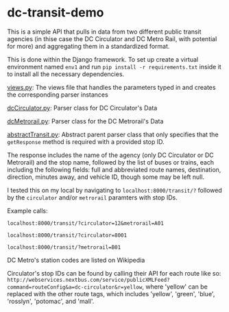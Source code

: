 # dc-transit-demo

This is a simple API that pulls in data from two different public transit agencies (in thise case the
DC Circulator and DC Metro Rail, with potential for more) and aggregating them in a standardized format.

This is done within the Django framework. To set up create a virtual environment named `env1` and run
`pip install -r requirements.txt` inside it to install all the necessary dependencies.

[views.py](https://github.com/sfongx/dc-transit-demo/blob/master/project/dcTransitDemo/views.py): The views file that handles the parameters typed in and creates the corresponding parser instances

[dcCirculator.py](https://github.com/sfongx/dc-transit-demo/blob/master/project/dcTransitDemo/parsers/dcCirculator.py): Parser class for 
DC Circulator's Data

[dcMetrorail.py](https://github.com/sfongx/dc-transit-demo/blob/master/project/dcTransitDemo/parsers/dcMetrorail.py): Parser class for 
the DC Metrorail's Data

[abstractTransit.py](https://github.com/sfongx/dc-transit-demo/blob/master/project/dcTransitDemo/parsers/abstractTransit.py): Abstract 
parent parser class that only specifies that the `getResponse` method is required with a provided stop ID.

The response includes the name of the agency (only DC Circulator or DC Metrorail) and the stop name, followed
by the list of buses or trains, each including the following fields: full and abbreviated route names, destination,
direction, minutes away, and vehicle ID, though some may be left null.

I tested this on my local by navigating to `localhost:8000/transit/?` followed by the `circulator` and/or 
`metrorail` paramters with stop IDs.

Example calls:

`localhost:8000/transit/?circulator=12&metrorail=A01`

`localhost:8000/transit/?circulator=8001`

`localhost:8000/transit/?metrorail=B01`

DC Metro's station codes are listed on Wikipedia

Circulator's stop IDs can be found by calling their API for each route like so:
`http://webservices.nextbus.com/service/publicXMLFeed?command=routeConfig&a=dc-circulator&r=yellow`, where
'yellow' can be replaced with the other route tags, which includes 'yellow', 'green', 'blue', 'rosslyn',
'potomac', and 'mall'.
